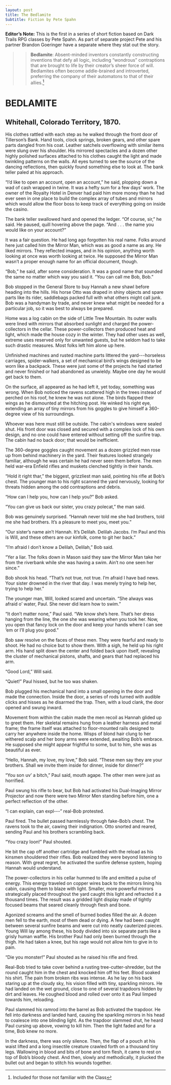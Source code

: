 ```yaml
---
layout: post
title: The Bedlamite
Subtitle: Fiction by Pete Spahn
---
```


**Editor’s Note:** This is the first in a series of short fiction based on Dark Trails RPG classes by Pete Spahn. As part of separate project Pete and his partner Brandon Goeringer have a separate  where they stat out the story.

>>**Bedlamite**: Absent-minded inventors constantly constructing inventions that defy all logic, including “wondrous” contraptions that are brought to life by their creator’s sheer force of will. Bedlamites often become addle-brained and introverted, preferring the company of their automatons to that of their allies.[^1]


# BEDLAMITE
## Whitehall, Colorado Territory, 1870. 

His clothes rattled with each step as he walked through the front door of Tillerson’s Bank. Hand tools, clock springs, broken gears, and other spare parts dangled from his coat. Leather satchels overflowing with similar items were slung over his shoulder. His mirrored spectacles and a dozen other highly polished surfaces attached to his clothes caught the light and made twinkling patterns on the walls. All eyes turned to see the source of the dancing reflections, then quickly found something else to look at. The bank teller paled at his approach. 

“I’d like to open an account, open an account,” he said, plopping down a wad of cash wrapped in twine. It was a hefty sum for a few days’ work. The owner of the Royalty Hotel in Denver had paid him more money than he had ever seen in one place to build the complex array of tubes and mirrors which would allow the floor boss to keep track of everything going on inside the casino.

The bank teller swallowed hard and opened the ledger. “Of course, sir,” he said. He paused, quill hovering above the page. “And . . . the name you would like on your account?”

It was a fair question. He had long ago forgotten his real name. Folks around here just called him the Mirror Man, which was as good a name as any. He liked mirrors. They reflected images, and in his opinion, anything worth looking at once was worth looking at twice. He supposed the Mirror Man wasn’t a proper enough name for an official document, though.

“Bob,” he said, after some consideration. It was a good name that sounded the same no matter which way you said it. “You can call me Bob, Bob.”

Bob stopped in the General Store to buy Hannah a new shawl before heading into the hills. His horse Otto was draped in shiny objects and spare parts like its rider, saddlebags packed full with what others might call junk. Bob was a handyman by trade, and never knew what might be needed for a particular job, so it was best to always be prepared. 

Home was a log cabin on the side of Little Tree Mountain. Its outer walls were lined with mirrors that absorbed sunlight and charged the power-collectors in the cellar. These power-collectors then produced heat and light, which made the house cozy in the winter. They had other uses as well, extreme uses reserved only for unwanted guests, but he seldom had to take such drastic measures. Most folks left him alone up here. 

Unfinished machines and rusted machine parts littered the yard---horseless carriages, spider-walkers, a set of mechanical bird’s wings designed to be worn like a backpack. These were just some of the projects he had started and never finished or had abandoned as unwieldy. Maybe one day he would get back to them. 

On the surface, all appeared as he had left it, yet today, something was wrong. When Bob noticed the ravens scattered high in the trees instead of perched on his roof, he knew he was not alone. The birds flapped their wings as he dismounted at the hitching post. He winked his right eye, extending an array of tiny mirrors from his goggles to give himself a 360-degree view of his surroundings.

Whoever was here must still be outside. The cabin's windows were sealed shut. His front door was closed and secured with a complex lock of his own design, and no one could have entered without setting off the sunfire trap. The cabin had no back door; that would be inefficient.

The 360-degree goggles caught movement as a dozen grizzled men rose up from behind machinery in the yard. Their features looked strangely familiar, although he was certain he had never seen them before. The men held war-era Enfield rifles and muskets clenched tightly in their hands.

“Hold it right thar,” the biggest, grizzliest man said, pointing his rifle at Bob’s chest. The younger man to his right scanned the yard nervously, looking for threats hidden among the odd contraptions and debris.

“How can I help you, how can I help you?” Bob asked.

“You can give us back our sister, you crazy polecat,” the man said.

Bob was genuinely surprised. “Hannah never told me she had brothers, told me she had brothers. It’s a pleasure to meet you, meet you.”

“Our sister’s name ain’t Hannah. It’s Delilah. Delilah Jacobs. I’m Paul and this is Will, and these others are our kinfolk, come to git her back.”

“I’m afraid I don’t know a Delilah, Delilah,” Bob said.

“Yer a liar. The folks down in Mason said they saw the Mirror Man take her from the riverbank while she was having a swim. Ain’t no one seen her since.”

Bob shook his head. “That’s not true, not true. I’m afraid I have bad news. Your sister drowned in the river that day. I was merely trying to help her, trying to help her.”

The younger man, Will, looked scared and uncertain. “She always was afraid o’ water, Paul. She never did learn how to swim.”

“It don’t matter none,” Paul said. “We know she’s here. That’s her dress hanging from the line, the one she was wearing when you took her. Now, you open that fancy lock on the door and keep your hands where I can see ‘em or I’ll plug you good.”

Bob saw resolve on the faces of these men. They were fearful and ready to shoot. He had no choice but to show them. With a sigh, he held up his right arm. His hand split down the center and folded back upon itself, revealing the cluster of mechanical pistons, shafts, and gears that had replaced his arm.

“Good Lord,” Will said.

“Quiet!” Paul hissed, but he too was shaken.

Bob plugged his mechanical hand into a small opening in the door and made the connection. Inside the door, a series of rods turned with audible clicks and hisses as he disarmed the trap. Then, with a loud clank, the door opened and swung inward.

Movement from within the cabin made the men recoil as Hannah glided up to greet them. Her skeletal remains hung from a leather harness and metal frame; the frame itself was attached to floor-mounted rails designed to carry her anywhere inside the home. Wisps of blond hair clung to her withered scalp and her bony arms were extended, awaiting Bob’s embrace. He supposed she might appear frightful to some, but to him, she was as beautiful as ever.

“Hello, Hannah, my love, my love,” Bob said. “These men say they are your brothers. Shall we invite them inside for dinner, inside for dinner?”

“You son uv’ a bitch,” Paul said, mouth agape. The other men were just as horrified.

Paul swung his rifle to bear, but Bob had activated his Dual-Imaging Mirror Projector and now there were two Mirror Men standing before him, one a perfect reflection of the other.

“I can explain, can expl---” real-Bob protested.

Paul fired. The bullet passed harmlessly through fake-Bob’s chest. The ravens took to the air, cawing their indignation. Otto snorted and reared, sending Paul and his brothers scrambling back.

“You crazy loon!” Paul shouted. 

He bit the cap off another cartridge and fumbled with the reload as his kinsmen shouldered their rifles. Bob realized they were beyond listening to reason. With great regret, he activated the sunfire defense system, hoping Hannah would understand.
 
The power-collectors in his cellar hummed to life and emitted a pulse of energy. This energy traveled on copper wires back to the mirrors lining his cabin, causing them to blaze with light. Smaller, more powerful mirrors strategically placed throughout the yard caught this light and refracted it a thousand times. The result was a gridded light display made of tightly focused beams that seared cleanly through flesh and bone. 

Agonized screams and the smell of burned bodies filled the air. A dozen men fell to the earth, most of them dead or dying. A few had been caught between several sunfire beams and were cut into neatly cauterized pieces. Young Will lay among these, his body divided into six separate parts like a grisly human waffle. His brother Paul had only been burned through the thigh. He had taken a knee, but his rage would not allow him to give in to pain. 

“Die you monster!” Paul shouted as he raised his rifle and fired. 

Real-Bob tried to take cover behind a rusting tree-cutter-shredder, but the round caught him in the chest and knocked him off his feet. Blood soaked his shirt. The pain from broken ribs was intense. As he lay on his back staring up at the cloudy sky, his vision filled with tiny, sparkling mirrors. He had landed on the wet ground, close to one of several trapdoors hidden by dirt and leaves. He coughed blood and rolled over onto it as Paul limped towards him, reloading.

Paul slammed his ramrod into the barrel as Bob activated the trapdoor. He fell into darkness and landed hard, causing the sparkling mirrors in his head to coalesce into one blinding light. As the trapdoor slammed shut, he heard Paul cursing up above, vowing to kill him. Then the light faded and for a time, Bob knew no more.

In the darkness, there was only silence. Then, the flap of a pouch at his waist lifted and a long insectile creature crawled forth on a thousand tiny legs. Wallowing in blood and bits of bone and torn flesh, it came to rest on top of Bob’s bloody chest. And then, slowly and methodically, it plucked the bullet out and began to stitch his wounds together.


[^1]: Included for those not familiar with the Class
